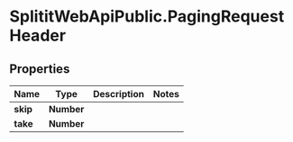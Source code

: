 # SplititWebApiPublic.PagingRequestHeader

## Properties

Name | Type | Description | Notes
------------ | ------------- | ------------- | -------------
**skip** | **Number** |  | 
**take** | **Number** |  | 


